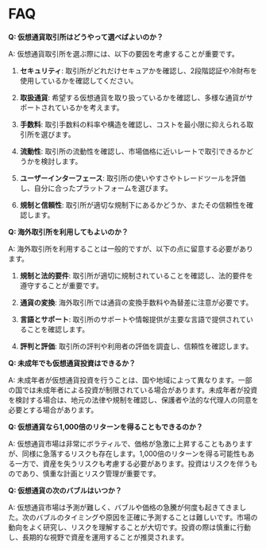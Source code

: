 # FAQ

**Q: 仮想通貨取引所はどうやって選べばよいのか？**

A: 仮想通貨取引所を選ぶ際には、以下の要因を考慮することが重要です。

1. **セキュリティ**: 取引所がどれだけセキュアかを確認し、2段階認証や冷財布を使用しているかを確認してください。

2. **取扱通貨**: 希望する仮想通貨を取り扱っているかを確認し、多様な通貨がサポートされているかを考えます。

3. **手数料**: 取引手数料の料率や構造を確認し、コストを最小限に抑えられる取引所を選びます。

4. **流動性**: 取引所の流動性を確認し、市場価格に近いレートで取引できるかどうかを検討します。

5. **ユーザーインターフェース**: 取引所の使いやすさやトレードツールを評価し、自分に合ったプラットフォームを選びます。

6. **規制と信頼性**: 取引所が適切な規制下にあるかどうか、またその信頼性を確認します。

**Q: 海外取引所を利用してもよいのか？**

A: 海外取引所を利用することは一般的ですが、以下の点に留意する必要があります。

1. **規制と法的要件**: 取引所が適切に規制されていることを確認し、法的要件を遵守することが重要です。

2. **通貨の変換**: 海外取引所では通貨の変換手数料や為替差に注意が必要です。

3. **言語とサポート**: 取引所のサポートや情報提供が主要な言語で提供されていることを確認します。

4. **評判と評価**: 取引所の評判や利用者の評価を調査し、信頼性を確認します。

**Q: 未成年でも仮想通貨投資はできるか？**

A: 未成年者が仮想通貨投資を行うことは、国や地域によって異なります。一部の国では未成年者による投資が制限されている場合があります。未成年者が投資を検討する場合は、地元の法律や規制を確認し、保護者や法的な代理人の同意を必要とする場合があります。

**Q: 仮想通貨なら1,000倍のリターンを得ることもできるのか？**

A: 仮想通貨市場は非常にボラティルで、価格が急激に上昇することもありますが、同様に急落するリスクも存在します。1,000倍のリターンを得る可能性もある一方で、資産を失うリスクも考慮する必要があります。投資はリスクを伴うものであり、慎重な計画とリスク管理が重要です。

**Q: 仮想通貨の次のバブルはいつか？**

A: 仮想通貨市場は予測が難しく、バブルや価格の急騰が何度も起きてきました。次のバブルのタイミングや原因を正確に予測することは難しいです。市場の動向をよく研究し、リスクを理解することが大切です。投資の際は慎重に行動し、長期的な視野で資産を運用することが推奨されます。
